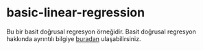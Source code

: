 # basic-linear-regression
Bu bir basit doğrusal regresyon örneğidir. Basit doğrusal regresyon hakkında ayrıntılı bilgiye [buradan](https://www.veribilimiokulu.com/basit-dogrusal-regresyon/)  ulaşabilirsiniz.
